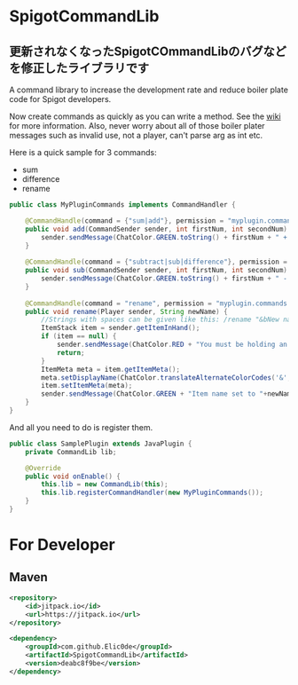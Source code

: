 # SpigotCommandLib

## 更新されなくなったSpigotCOmmandLibのバグなどを修正したライブラリです

A command library to increase the development rate and reduce boiler plate code for Spigot developers.

Now create commands as quickly as you can write a method. See the [wiki](https://github.com/MrBlobman/SpigotCommandLib/wiki) for more
information. Also, never worry about all of those boiler plater messages such as invalid use, not a player, can't parse arg as int etc.

Here is a quick sample for 3 commands:
* sum <arg0> <arg1>
* difference <argo> <arg1>
* rename <arg0>

```java
public class MyPluginCommands implements CommandHandler {

    @CommandHandle(command = {"sum|add"}, permission = "myplugin.commands.sum", description = "Make a quick calculation. Addition.")
    public void add(CommandSender sender, int firstNum, int secondNum) {
        sender.sendMessage(ChatColor.GREEN.toString() + firstNum + " + " + secondNum + " = " + (firstNum + secondNum));
    }
    
    @CommandHandle(command = {"subtract|sub|difference"}, permission = "myplugin.commands.sub", description = "Make a quick calculation. Subtraction")
    public void sub(CommandSender sender, int firstNum, int secondNum) {
        sender.sendMessage(ChatColor.GREEN.toString() + firstNum + " - " + secondNum + " = " + (firstNum - secondNum));
    }
    
    @CommandHandle(command = "rename", permission = "myplugin.commands.itemrename", description = "Rename the item you are holding.")
    public void rename(Player sender, String newName) {
        //Strings with spaces can be given like this: /rename "&bNew name for item"
        ItemStack item = sender.getItemInHand();
        if (item == null) {
            sender.sendMessage(ChatColor.RED + "You must be holding an item.");
            return;
        }
        ItemMeta meta = item.getItemMeta();
        meta.setDisplayName(ChatColor.translateAlternateColorCodes('&', newName));
        item.setItemMeta(meta);
        sender.sendMessage(ChatColor.GREEN + "Item name set to "+newName);
    }
}
```
And all you need to do is register them.
```java
public class SamplePlugin extends JavaPlugin {
    private CommandLib lib;

    @Override
    public void onEnable() {
        this.lib = new CommandLib(this);
        this.lib.registerCommandHandler(new MyPluginCommands());
    }
}
```
# For Developer
## Maven

```xml
<repository>
    <id>jitpack.io</id>
    <url>https://jitpack.io</url>
</repository>
```
```xml
<dependency>
    <groupId>com.github.Elic0de</groupId>
	<artifactId>SpigotCommandLib</artifactId>
    <version>deabc8f9be</version>
</dependency>
```
